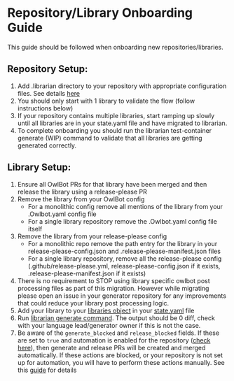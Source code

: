 # Repository/Library Onboarding Guide

This guide should be followed when onboarding new repositories/libraries.

## Repository Setup:
1) Add .librarian directory to your repository with appropriate configuration files. See details [here](https://github.com/googleapis/librarian/blob/main/doc/language-onboarding.md#configuration-files)
2) You should only start with 1 library to validate the flow (follow instructions below)
3) If your repository contains multiple libraries, start ramping up slowly until all libraries are in your state.yaml file and have migrated to librarian.
4) To complete onboarding you should run the librarian test-container generate (WIP) command to validate that all libraries are getting generated correctly.

## Library Setup:
1) Ensure all OwlBot PRs for that library have been merged and then release the library using a release-please PR
2) Remove the library from your OwlBot config
    - For a monolithic config remove all mentions of the library from your .Owlbot.yaml config file
    - For a single library repository remove the .Owlbot.yaml config file itself 
3) Remove the library from your release-please config
    - For a monolithic repo remove the path entry for the library in your release-please-config.json and .release-please-manifest.json files
    - For a single library repository, remove all the release-please config (.github/release-please.yml, release-please-config.json if it exists, .release-please-manifest.json if it exists)
4) There is no requirement to STOP using library specific owlbot post processing files as part of this migration.  However while migrating please open an issue in your generator repository for any improvements that could reduce your library post processing logic.  
5) Add your library to your [libraries object](https://github.com/googleapis/librarian/blob/main/doc/state-schema.md#libraries-object) in your [state.yaml](https://github.com/googleapis/librarian/blob/main/doc/state-schema.md#stateyaml-schema) file
6) Run [librarian generate command](https://github.com/googleapis/librarian/blob/main/doc/cli-commands.md#generate-command).  The output should be 0 diff, check with your language lead/generator owner if this is not the case.
7) Be aware of the `generate_blocked` and `release_blocked` fields. If these are set to `true` and automation is enabled for the repository ([check here](https://github.com/googleapis/librarian/blob/main/internal/automation/prod/repositories.yaml)), then generate and release PRs will be created and merged automatically. If these actions are blocked, or your repository is not set up for automation, you will have to perform these actions manually. See this [guide](https://github.com/googleapis/librarian/blob/main/doc/library-maintainer-guide.md) for details
